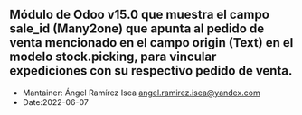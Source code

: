 ## Módulo de Odoo v15.0 que muestra el campo sale_id (Many2one) que apunta al pedido de venta mencionado en el campo origin (Text) en el modelo stock.picking, para vincular expediciones con su respectivo pedido de venta.

- Mantainer: Ángel Ramírez Isea <angel.ramirez.isea@yandex.com>
- Date:2022-06-07
